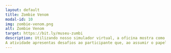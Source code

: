 ```yaml
---
layout: default
title: Zombie Venom
modal-id: 10
img: zombie-venom.png
alt: Zombie Venom
target: https://bit.ly/museu-zumbi
description: Utilizando nosso simulador virtual, a oficina mostra como médicos e cientistas identificam, estudam, usam ferramentas e métodos para explorar e decifrar o mundo.
A atividade apresentas desafios ao participante que, ao assumir o papel de um médico de zumbis, entra em um jogo de enigmas, deduções e aprendizados, realizando diagnósticos por meio de análises de sintomas e sinais característicos. Faixa etária recomendada - 7 a 13 anos.
---
```

